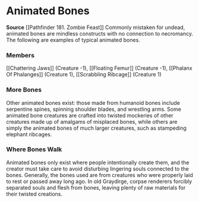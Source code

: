 ﻿---
creature_family: Animated Bones
id: '317'
name: Animated Bones
rarity: Common
source: '[[DATABASE/source/Pathfinder 181. Zombie Feast|Pathfinder #181: Zombie Feast]]'
trait: null
type: Creature Family

---
# Animated Bones

**Source** [[Pathfinder 181. Zombie Feast]]
Commonly mistaken for undead, animated bones are mindless constructs with no connection to necromancy. The following are examples of typical animated bones.

### Members

[[Chattering Jaws]] (Creature -1), [[Floating Femur]] (Creature -1), [[Phalanx Of Phalanges]] (Creature 1), [[Scrabbling Ribcage]] (Creature 1)

###  More Bones

Other animated bones exist: those made from humanoid bones include serpentine spines, spinning shoulder blades, and wrestling arms. Some animated bone creatures are crafted into twisted mockeries of other creatures made up of amalgams of misplaced bones, while others are simply the animated bones of much larger creatures, such as stampeding elephant ribcages.

###  Where Bones Walk

Animated bones only exist where people intentionally create them, and the creator must take care to avoid disturbing lingering souls connected to the bones. Generally, the bones used are from creatures who were properly laid to rest or passed away long ago. In old Graydirge, corpse renderers forcibly separated souls and flesh from bones, leaving plenty of raw materials for their twisted creations.